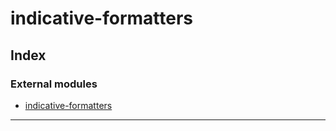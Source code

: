 
#  indicative-formatters

## Index

### External modules

* [indicative-formatters](modules/indicative_formatters.md)

---

